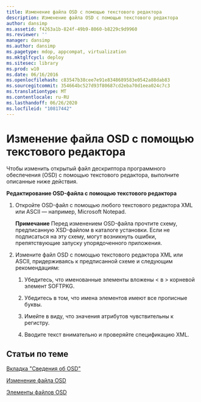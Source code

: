 ```yaml
---
title: Изменение файла OSD с помощью текстового редактора
description: Изменение файла OSD с помощью текстового редактора
author: dansimp
ms.assetid: f4263a1b-824f-49b9-8060-b8229c9d9960
ms.reviewer: ''
manager: dansimp
ms.author: dansimp
ms.pagetype: mdop, appcompat, virtualization
ms.mktglfcycl: deploy
ms.sitesec: library
ms.prod: w10
ms.date: 06/16/2016
ms.openlocfilehash: c83547b38cee7e91e8348689583e0542a88dab83
ms.sourcegitcommit: 354664bc527d93f80687cd2eba70d1eea024c7c3
ms.translationtype: MT
ms.contentlocale: ru-RU
ms.lasthandoff: 06/26/2020
ms.locfileid: "10817442"
---
```

# Изменение файла OSD с помощью текстового редактора


Чтобы изменить открытый файл дескриптора программного обеспечения (OSD) с помощью текстового редактора, выполните описанные ниже действия.

**Редактирование OSD-файла с помощью текстового редактора**

1.  Откройте OSD-файл с помощью любого текстового редактора XML или ASCII — например, Microsoft Notepad.

    **Примечание**  Перед изменением OSD-файла прочтите схему, предписанную XSD-файлом в каталоге установки. Если не подписаться на эту схему, могут возникнуть ошибки, препятствующие запуску упорядоченного приложения.

     

2.  Измените файл OSD с помощью текстового редактора XML или ASCII, придерживаясь к предписанной схеме и следующим рекомендациям:

    1.  Убедитесь, что именованные элементы вложены &lt; в &gt; корневой элемент SOFTPKG.

    2.  Убедитесь в том, что имена элементов имеют все прописные буквы.

    3.  Имейте в виду, что значения атрибутов чувствительны к регистру.

    4.  Вводите текст внимательно и проверяйте спецификацию XML.

## Статьи по теме


[Вкладка "Сведения об OSD"](about-the-osd-tab.md)

[Изменение файла OSD](how-to-edit-an-osd-file.md)

[Элементы файлов OSD](osd-file-elements.md)

 

 





